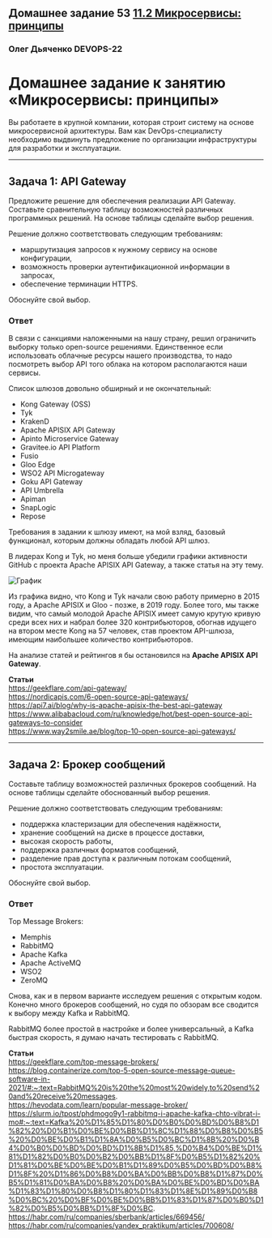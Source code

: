 ## Домашнее задание 53 [11.2 Микросервисы: принципы](https://github.com/netology-code/micros-homeworks/blob/main/11-microservices-02-principles.md)

### Олег Дьяченко DEVOPS-22

# Домашнее задание к занятию «Микросервисы: принципы»

Вы работаете в крупной компании, которая строит систему на основе микросервисной архитектуры.
Вам как DevOps-специалисту необходимо выдвинуть предложение по организации инфраструктуры для разработки и эксплуатации.

---
## Задача 1: API Gateway 

Предложите решение для обеспечения реализации API Gateway. Составьте сравнительную таблицу возможностей различных программных решений. На основе таблицы сделайте выбор решения.

Решение должно соответствовать следующим требованиям:
- маршрутизация запросов к нужному сервису на основе конфигурации,
- возможность проверки аутентификационной информации в запросах,
- обеспечение терминации HTTPS.

Обоснуйте свой выбор.

### Ответ

В связи с санкциями наложенными на нашу страну, решил ограничить выборку только open-source решениями.
Единственное если использовать облачные ресурсы нашего производства, то надо посмотреть выбор API того облака 
на котором располагаются наши сервисы.

Список шлюзов довольно обширный и не окончательный:
* Kong Gateway (OSS)
* Tyk
* KrakenD
* Apache APISIX API Gateway
* Apinto Microservice Gateway
* Gravitee.io API Platform
* Fusio
* Gloo Edge
* WSO2 API Microgateway
* Goku API Gateway
* API Umbrella
* Apiman
* SnapLogic
* Repose

Требования в задании к шлюзу имеют, на мой взляд, базовый функционал, которым должны обладать любой API шлюз.

В лидерах Kong и Tyk, но меня больше убедили графики активности GitHub с проекта Apache APISIX API Gateway, 
а также статья на эту тему.

![График](https://static.apiseven.com/2022/09/13/632055a37ac26.png?imageMogr2/format/webp)

Из графика видно, что Kong и Tyk начали свою работу примерно в 2015 году, а Apache APISIX и Gloo - позже, в 2019 году. Более того, мы также видим, что самый молодой Apache APISIX имеет самую крутую кривую среди всех них и набрал более 320 контрибьюторов, обогнав идущего на втором месте Kong на 57 человек, став проектом API-шлюза, имеющим наибольшее количество контрибьюторов.


На анализе статей и рейтингов я бы остановился на **Apache APISIX API Gateway**.


**Статьи**  
https://geekflare.com/api-gateway/   
https://nordicapis.com/6-open-source-api-gateways/  
https://api7.ai/blog/why-is-apache-apisix-the-best-api-gateway  
https://www.alibabacloud.com/ru/knowledge/hot/best-open-source-api-gateways-to-consider  
https://www.way2smile.ae/blog/top-10-open-source-api-gateways/  


---
## Задача 2: Брокер сообщений

Составьте таблицу возможностей различных брокеров сообщений. На основе таблицы сделайте обоснованный выбор решения.

Решение должно соответствовать следующим требованиям:
- поддержка кластеризации для обеспечения надёжности,
- хранение сообщений на диске в процессе доставки,
- высокая скорость работы,
- поддержка различных форматов сообщений,
- разделение прав доступа к различным потокам сообщений,
- простота эксплуатации.

Обоснуйте свой выбор.

### Ответ

Top Message Brokers:
* Memphis
* RabbitMQ
* Apache Kafka
* Apache ActiveMQ
* WSO2
* ZeroMQ

Снова, как и в первом варианте исследуем решения с открытым кодом.
Конечно много брокеров сообщений, но судя по обзорам все сводится к выбору между Kafka и RabbitMQ.

RabbitMQ более простой в настройке и более универсальный, a Kafka быстрая скорость, я думаю начать тестировать с RabbitMQ.

**Статьи**  
https://geekflare.com/top-message-brokers/  
https://blog.containerize.com/top-5-open-source-message-queue-software-in-2021/#:~:text=RabbitMQ%20is%20the%20most%20widely,to%20send%20and%20receive%20messages.  
https://hevodata.com/learn/popular-message-broker/  
https://slurm.io/tpost/phdmogo9y1-rabbitmq-i-apache-kafka-chto-vibrat-i-mo#:~:text=Kafka%20%D1%85%D1%80%D0%B0%D0%BD%D0%B8%D1%82%20%D0%B1%D0%BE%D0%BB%D1%8C%D1%88%D0%B8%D0%B5%20%D0%BE%D0%B1%D1%8A%D0%B5%D0%BC%D1%8B%20%D0%B4%D0%B0%D0%BD%D0%BD%D1%8B%D1%85,%D0%B4%D0%BE%D1%81%D1%82%D0%B0%D0%B2%D0%BB%D1%8F%D0%B5%D1%82%20%D1%81%D0%BE%D0%BE%D0%B1%D1%89%D0%B5%D0%BD%D0%B8%D1%8F%20%D1%86%D0%B8%D0%BA%D0%BB%D0%B8%D1%87%D0%B5%D1%81%D0%BA%D0%B8%20%D0%BA%D0%BE%D0%BD%D0%BA%D1%83%D1%80%D0%B8%D1%80%D1%83%D1%8E%D1%89%D0%B8%D0%BC%20%D0%BF%D0%BE%D0%BB%D1%83%D1%87%D0%B0%D1%82%D0%B5%D0%BB%D1%8F%D0%BC.  
https://habr.com/ru/companies/sberbank/articles/669456/  
https://habr.com/ru/companies/yandex_praktikum/articles/700608/  